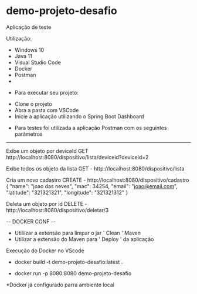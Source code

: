 # demo-projeto-desafio

Aplicação de teste

Utilização: 
* Windows 10
* Java 11
* Visual Studio Code
* Docker
* Postman
* 
 - Para executar seu projeto:

* Clone o projeto 
* Abra a pasta com VSCode 
* Inicie a aplicação utilizando o Spring Boot Dashboard


 - Para testes foi utilizada a aplicação Postman com os seguintes parâmetros
---------

Exibe um objeto por deviceId
GET  http://localhost:8080/dispositivo/lista/deviceid?deviceid=2

Exibe todos os objeto da lista
GET  - http://localhost:8080/dispositivo/lista 



Cria um novo cadastro
CREATE - http://localhost:8080/dispositivo/cadastro
    {
    "name": "joao das neves",
    "mac": 34254,
    "email": "joao@email.com",
    "latitude": "321321321",
    "longitude": "321321312"
    }
    
Deleta um objeto por id
DELETE - http://localhost:8080/dispositivo/deletar/3


-- DOCKER CONF --

* Utiliizar a extensão para limpar o jar ' Clean ' Maven  
* Utilizar a extensão do Maven para ' Deploy ' da aplicação 

Execução do Docker no VScode 

 - docker build -t demo-projeto-desafio:latest .

- docker run -p 8080:8080 demo-projeto-desafio 

*Docker já configurado parra ambiente local
